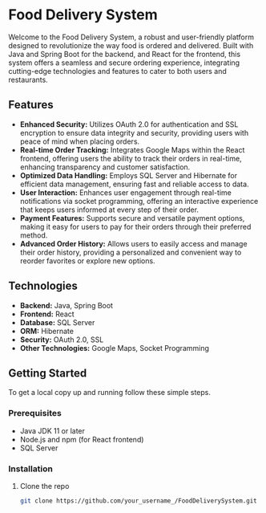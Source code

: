 # Food Delivery System

Welcome to the Food Delivery System, a robust and user-friendly platform designed to revolutionize the way food is ordered and delivered. Built with Java and Spring Boot for the backend, and React for the frontend, this system offers a seamless and secure ordering experience, integrating cutting-edge technologies and features to cater to both users and restaurants.

## Features

- **Enhanced Security:** Utilizes OAuth 2.0 for authentication and SSL encryption to ensure data integrity and security, providing users with peace of mind when placing orders.
- **Real-time Order Tracking:** Integrates Google Maps within the React frontend, offering users the ability to track their orders in real-time, enhancing transparency and customer satisfaction.
- **Optimized Data Handling:** Employs SQL Server and Hibernate for efficient data management, ensuring fast and reliable access to data.
- **User Interaction:** Enhances user engagement through real-time notifications via socket programming, offering an interactive experience that keeps users informed at every step of their order.
- **Payment Features:** Supports secure and versatile payment options, making it easy for users to pay for their orders through their preferred method.
- **Advanced Order History:** Allows users to easily access and manage their order history, providing a personalized and convenient way to reorder favorites or explore new options.

## Technologies

- **Backend:** Java, Spring Boot
- **Frontend:** React
- **Database:** SQL Server
- **ORM:** Hibernate
- **Security:** OAuth 2.0, SSL
- **Other Technologies:** Google Maps, Socket Programming

## Getting Started

To get a local copy up and running follow these simple steps.

### Prerequisites

- Java JDK 11 or later
- Node.js and npm (for React frontend)
- SQL Server

### Installation

1. Clone the repo
   ```sh
   git clone https://github.com/your_username_/FoodDeliverySystem.git
